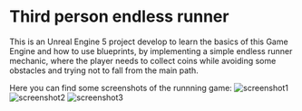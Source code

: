 # Third person endless runner
This is an Unreal Engine 5 project develop to learn the basics of this Game Engine and how to use blueprints, by implementing a simple endless runner mechanic, where the player needs to collect coins while avoiding some obstacles and trying not to fall from the main path. 

Here you can find some screenshots of the runnning game:
![screenshot1](https://github.com/gdiezve/UnrealEndlessRunner/assets/49267946/8004d5ea-dbfc-421b-bb8c-bb09b69ceb61)
![screenshot2](https://github.com/gdiezve/UnrealEndlessRunner/assets/49267946/1e056097-ed45-4fac-9a46-20b8f9cd880b)
![screenshot3](https://github.com/gdiezve/UnrealEndlessRunner/assets/49267946/238af1c3-80b0-4245-8c0c-907097d8998f)
